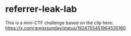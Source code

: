 # referrer-leak-lab
This is a mini-CTF challenge based on the clip here: https://x.com/gregxsunday/status/1924755451964535160
